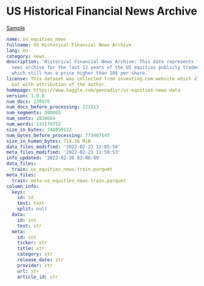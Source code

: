 # US Historical Financial News Archive
 
[Sample](../sample/us_equities_news.txt)
 
<!-- MARKDOWN-AUTO-DOCS:START (CODE:src=../../../ekorpkit/resources/corpora/us_equities_news.yaml) -->
<!-- The below code snippet is automatically added from ../../../ekorpkit/resources/corpora/us_equities_news.yaml -->
```yaml
name: us_equities_news
fullname: US Historical Financial News Archive
lang: en
category: news
description: 'Historical Financial News Archive: This data represents the historical
  news archive for the last 12 years of the US equities publicly traded on NYSE/NASDAQ
  which still has a price higher than 10$ per share.'
license: This dataset was collected from investing.com website which allows data usage
  but with attribution of the author.
homepage: https://www.kaggle.com/gennadiyr/us-equities-news-data
version: 1.0.0
num_docs: 220976
num_docs_before_processing: 221513
num_segments: 388803
num_sents: 1834664
num_words: 131179752
size_in_bytes: 748850122
num_bytes_before_processing: 773407145
size_in_human_bytes: 714.16 MiB
data_files_modified: '2022-02-23 12:05:58'
meta_files_modified: '2022-02-23 11:58:53'
info_updated: '2022-02-26 03:06:09'
data_files:
  train: us_equities_news-train.parquet
meta_files:
  train: meta-us_equities_news-train.parquet
column_info:
  keys:
    id: id
    text: text
    split: null
  data:
    id: int
    text: str
  meta:
    id: int
    ticker: str
    title: str
    category: str
    release_date: str
    provider: str
    url: str
    article_id: str
```
<!-- MARKDOWN-AUTO-DOCS:END -->
